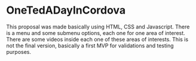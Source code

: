OneTedADayInCordova
===================

This proposal was made basically using HTML, CSS and Javascript. There is a menu and some submenu options, each one for one area of interest. There are some videos inside each one of these areas of interests. This is not the final version, basically a first MVP for validations and testing purposes.

